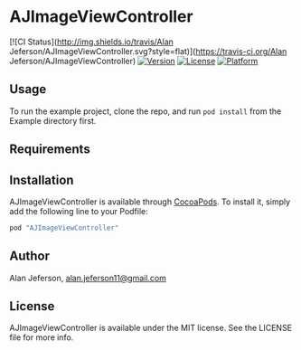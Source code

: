 # AJImageViewController

[![CI Status](http://img.shields.io/travis/Alan Jeferson/AJImageViewController.svg?style=flat)](https://travis-ci.org/Alan Jeferson/AJImageViewController)
[![Version](https://img.shields.io/cocoapods/v/AJImageViewController.svg?style=flat)](http://cocoapods.org/pods/AJImageViewController)
[![License](https://img.shields.io/cocoapods/l/AJImageViewController.svg?style=flat)](http://cocoapods.org/pods/AJImageViewController)
[![Platform](https://img.shields.io/cocoapods/p/AJImageViewController.svg?style=flat)](http://cocoapods.org/pods/AJImageViewController)

## Usage

To run the example project, clone the repo, and run `pod install` from the Example directory first.

## Requirements

## Installation

AJImageViewController is available through [CocoaPods](http://cocoapods.org). To install
it, simply add the following line to your Podfile:

```ruby
pod "AJImageViewController"
```

## Author

Alan Jeferson, alan.jeferson11@gmail.com

## License

AJImageViewController is available under the MIT license. See the LICENSE file for more info.
